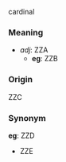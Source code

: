 cardinal
### Meaning
+ _adj_: ZZA
	+ __eg__: ZZB

### Origin

ZZC

### Synonym

__eg__: ZZD

+ ZZE


